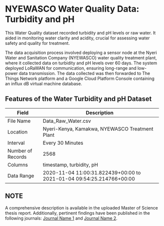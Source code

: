# NYEWASCO Water Quality Data: Turbidity and pH

This Water Quality dataset recorded turbidity and pH levels or raw water. It aided in monitoring water clarity and acidity, crucial for assessing water safety and quality for treatment.

The data acquisition process involved deploying a sensor node at the Nyeri Water and Sanitation Company (NYEWASCO) water quality treatment plant, where it collected data on turbidity and pH levels over 60 days. The system deployed LoRaWAN for communication, ensuring long-range and low-power data transmission. The data collected was then forwarded to The Things Network platform and a Google Cloud Platform Console containing an influx dB virtual machine database.

## **Features of the Water Turbidity and pH Dataset**


| Field            | Description                                          |
| ---------------- | ---------------------------------------------------- |
| File Name        | Data_Raw_Water.csv                                   |
| Location         | Nyeri-Kenya, Kamakwa, NYEWASCO Treatment Plant       |
| Interval         | Every 30 Minutes                                     |
| Number of Records| 2568                                                 |
| Columns          | timestamp, turbidity, pH                                  |
| Data Range       | 2020-11-04 11:00:31.822439+00:00 to 2021-01-04 09:54:25.214766+00:00 |

## **NOTE**

A comprehensive description is available in the uploaded Master of Science thesis report. Additionally, pertinent findings have been published in the following journals: [Journal Name 1](https://www.ijcaonline.org/archives/volume174/number21/31799-2021921113/) and [Journal Name 2](https://www.ijcaonline.org/archives/volume174/number21/31799-2021921113/).

